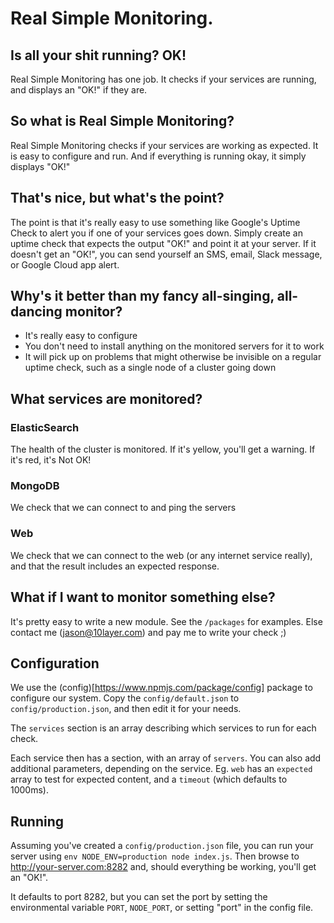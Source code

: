 # Real Simple Monitoring.

## Is all your shit running? OK!

Real Simple Monitoring has one job. It checks if your services are running, and displays an "OK!" if they are. 

## So what is Real Simple Monitoring?

Real Simple Monitoring checks if your services are working as expected. It is easy to configure and run. And if everything is running okay, it simply displays "OK!"

## That's nice, but what's the point?

The point is that it's really easy to use something like Google's Uptime Check to alert you if one of your services goes down. Simply create an uptime check that expects the output "OK!" and point it at your server. If it doesn't get an "OK!", you can send yourself an SMS, email, Slack message, or Google Cloud app alert.

## Why's it better than my fancy all-singing, all-dancing monitor?

- It's really easy to configure
- You don't need to install anything on the monitored servers for it to work
- It will pick up on problems that might otherwise be invisible on a regular uptime check, such as a single node of a cluster going down

## What services are monitored?

### ElasticSearch

The health of the cluster is monitored. If it's yellow, you'll get a warning. If it's red, it's Not OK!

### MongoDB

We check that we can connect to and ping the servers

### Web

We check that we can connect to the web (or any internet service really), and that the result includes an expected response.

## What if I want to monitor something else?

It's pretty easy to write a new module. See the `/packages` for examples. Else contact me (jason@10layer.com) and pay me to write your check ;) 

## Configuration

We use the (config)[https://www.npmjs.com/package/config] package to configure our system. Copy the `config/default.json` to `config/production.json`, and then edit it for your needs. 

The `services` section is an array describing which services to run for each check.

Each service then has a section, with an array of `servers`. You can also add additional parameters, depending on the service. Eg. `web` has an `expected` array to test for expected content, and a `timeout` (which defaults to 1000ms). 

## Running

Assuming you've created a `config/production.json` file, you can run your server using `env NODE_ENV=production node index.js`. Then browse to http://your-server.com:8282 and, should everything be working, you'll get an "OK!".

It defaults to port 8282, but you can set the port by setting the environmental variable `PORT`, `NODE_PORT`, or setting "port" in the config file. 

